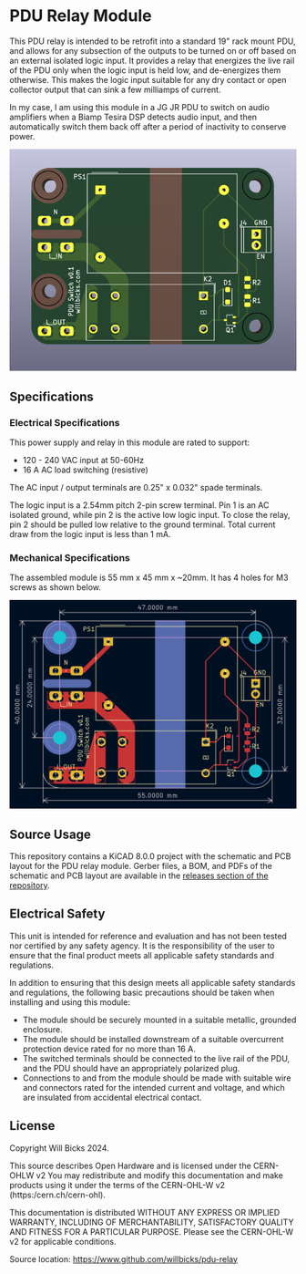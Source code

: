 # PDU Relay Module

This PDU relay is intended to be retrofit into a standard 19" rack mount PDU, and allows for any subsection of the outputs to be turned on or off based on an external isolated logic input. It provides a relay that energizes the live rail of the PDU only when the logic input is held low, and de-energizes them otherwise. This makes the logic input suitable for any dry contact or open collector output that can sink a few milliamps of current.

In my case, I am using this module in a JG JR PDU to switch on audio amplifiers when a Biamp Tesira DSP detects audio input, and then automatically switch them back off after a period of inactivity to conserve power.

![3D preview of PCB](./images/3d-preview-v0_1.png)

## Specifications

### Electrical Specifications

This power supply and relay in this module are rated to support:

- 120 - 240 VAC input at 50-60Hz
- 16 A AC load switching (resistive)

The AC input / output terminals are 0.25" x 0.032" spade terminals.

The logic input is a 2.54mm pitch 2-pin screw terminal. Pin 1 is an AC isolated ground, while pin 2 is the active low logic input. To close the relay, pin 2 should be pulled low relative to the ground terminal. Total current draw from the logic input is less than 1 mA.

### Mechanical Specifications

The assembled module is 55 mm x 45 mm x ~20mm. It has 4 holes for M3 screws as shown below.

![Mechanical drawing of PCB](./images/mechanical.png)

## Source Usage

This repository contains a KiCAD 8.0.0 project with the schematic and PCB layout for the PDU relay module. Gerber files, a BOM, and PDFs of the schematic and PCB layout are available in the [releases section of the repository](https://www.github.com/willbicks/pdu-relay/releases).

## Electrical Safety

This unit is intended for reference and evaluation and has not been tested nor certified by any safety agency. It is the responsibility of the user to ensure that the final product meets all applicable safety standards and regulations.

In addition to ensuring that this design meets all applicable safety standards and regulations, the following basic precautions should be taken when installing and using this module:

- The module should be securely mounted in a suitable metallic, grounded enclosure.
- The module should be installed downstream of a suitable overcurrent protection device rated for no more than 16 A.
- The switched terminals should be connected to the live rail of the PDU, and the PDU should have an appropriately polarized plug.
- Connections to and from the module should be made with suitable wire and connectors rated for the intended current and voltage, and which are insulated from accidental electrical contact.

## License

Copyright Will Bicks 2024.

This source describes Open Hardware and is licensed under the CERN-OHLW v2
You may redistribute and modify this documentation and make products
using it under the terms of the CERN-OHL-W v2 (https:/cern.ch/cern-ohl).

This documentation is distributed WITHOUT ANY EXPRESS OR IMPLIED
WARRANTY, INCLUDING OF MERCHANTABILITY, SATISFACTORY QUALITY
AND FITNESS FOR A PARTICULAR PURPOSE. Please see the CERN-OHL-W v2
for applicable conditions.

Source location: https://www.github.com/willbicks/pdu-relay
